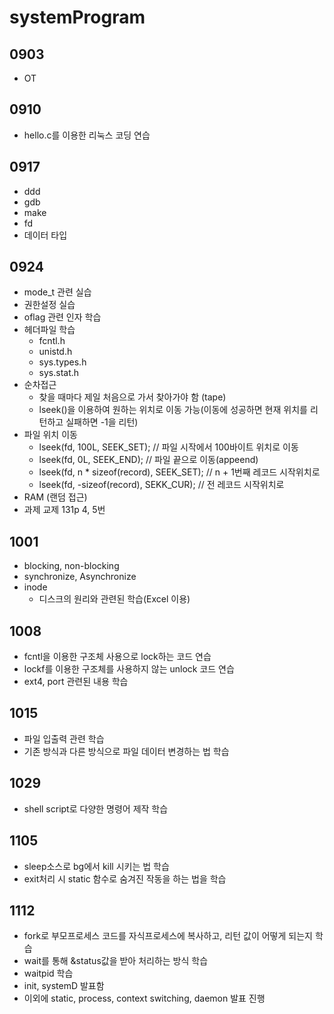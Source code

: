 # systemProgram

## 0903
- OT

## 0910
- hello.c를 이용한 리눅스 코딩 연습

## 0917
- ddd
- gdb
- make
- fd
- 데이터 타입

## 0924
- mode_t 관련 실습
- 권한설정 실습
- oflag 관련 인자 학습
- 헤더파일 학습
  - fcntl.h
  - unistd.h
  - sys.types.h
  - sys.stat.h
- 순차접근
  - 찾을 때마다 제일 처음으로 가서 찾아가야 함 (tape)
  - lseek()을 이용하여 원하는 위치로 이동 가능(이동에 성공하면 현재 위치를 리턴하고 실패하면 -1을 리턴)
- 파일 위치 이동
  - lseek(fd, 100L, SEEK_SET); // 파일 시작에서 100바이트 위치로 이동
  - lseek(fd, 0L, SEEK_END); // 파일 끝으로 이동(appeend)
  - lseek(fd, n * sizeof(record), SEEK_SET); // n + 1번째 레코드 시작위치로
  - lseek(fd, -sizeof(record), SEKK_CUR); // 전 레코드 시작위치로
- RAM (랜덤 접근)
- 과제 교제 131p 4, 5번

## 1001
- blocking, non-blocking
- synchronize, Asynchronize
- inode
  - 디스크의 원리와 관련된 학습(Excel 이용)
  
## 1008
- fcntl을 이용한 구조체 사용으로 lock하는 코드 연습
- lockf를 이용한 구조체를 사용하지 않는 unlock 코드 연습
- ext4, port 관련된 내용 학습

## 1015
- 파일 입출력 관련 학습
- 기존 방식과 다른 방식으로 파일 데이터 변경하는 법 학습

## 1029
- shell script로 다양한 명령어 제작 학습

## 1105
- sleep소스로 bg에서 kill 시키는 법 학습
- exit처리 시 static 함수로 숨겨진 작동을 하는 법을 학습

## 1112
 - fork로 부모프로세스 코드를 자식프로세스에 복사하고, 리턴 값이 어떻게 되는지 학습
 - wait를 통해 &status값을 받아 처리하는 방식 학습
 - waitpid 학습
 - init, systemD 발표함
 - 이외에 static, process, context switching, daemon 발표 진행
